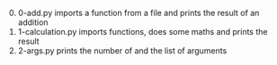 0. 0-add.py imports a function from a file and prints the result of an addition
1. 1-calculation.py  imports functions, does some maths and prints the result
2. 2-args.py prints the number of and the list of arguments
